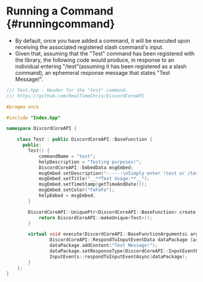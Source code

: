 Running a Command {#runningcommand}
============
- By default, once you have added a command, it will be executed upon receiving the associated registered slash command's input. 
- Given that, assuming that the "Test" command has been registered with the library, the following code would produce, in response to an individual entering "/test"(assuming it has been registered as a slash command), an ephemeral response message that states "Test Message!".
```cpp
/// Test.hpp - Header for the "test" command.
/// https://github.com/RealTimeChris/DiscordCoreAPI

#pragma once

#include "Index.hpp"

namespace DiscordCoreAPI {

	class Test : public DiscordCoreAPI::BaseFunction {
	  public:
		Test() {
			commandName = "test";
			helpDescription = "Testing purposes!";
			DiscordCoreAPI::EmbedData msgEmbed;
			msgEmbed.setDescription("------\nSimply enter !test or /test!\n------");
			msgEmbed.setTitle("__**Test Usage:**__");
			msgEmbed.setTimeStamp(getTimeAndDate());
			msgEmbed.setColor("FeFeFe");
			helpEmbed = msgEmbed;
		}

		DiscordCoreAPI::UniquePtr<DiscordCoreAPI::BaseFunction> create() {
			return DiscordCoreAPI::makeUnique<Test>();
		}

		virtual void execute(DiscordCoreAPI::BaseFunctionArguments& args) {
				DiscordCoreAPI::RespondToInputEventData dataPackage {args.eventData};
				dataPackage.addContent("Test Message!");
				dataPackage.setResponseType(DiscordCoreAPI::InputEventResponseType::Ephemeral_Interaction_Response)
				InputEvents::respondToInputEventAsync(dataPackage);
		}
	};
}
```
